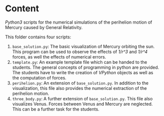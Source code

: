 # Content
*Python3* scripts for the numerical simulations of the perihelion motion of Mercury caused by General Relativity.

This folder contains four scripts:
1. `base_solution.py`: The basic visualization of Mercury orbiting the sun.
	This program can be used to observe the effects of *1/r^3* and *1/r^4* forces, as well the effects of numerical errors.
2. `template.py`: An example template file which can be handed to the students.
	The general concepts of programming in python are provided.
	The students have to write the creation of *VPython* objects as well as the computation of forces.
3. `perihelion.py`: An extension of `base_solution.py`.
	In addition to the visualization, this file also provides the numerical extraction of the perihelion motion.
4. `three_body.py`: A further extension of `base_solution.py`.
	This file also visualizes Venus.
	Forces between Venus and Mercury are neglected.
	This can be a further task for the students.